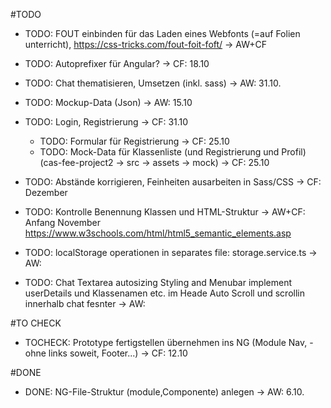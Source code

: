 #TODO
- TODO: FOUT einbinden für das Laden eines Webfonts (=auf Folien unterricht), https://css-tricks.com/fout-foit-foft/
-> AW+CF

- TODO: Autoprefixer für Angular?
-> CF: 18.10

- TODO: Chat thematisieren, Umsetzen (inkl. sass)
-> AW: 31.10.

- TODO: Mockup-Data (Json)
-> AW: 15.10

- TODO: Login, Registrierung
-> CF: 31.10
  - TODO: Formular für Registrierung
  -> CF: 25.10
  - TODO: Mock-Data für Klassenliste (und Registrierung und Profil)
  (cas-fee-project2 -> src -> assets -> mock)
    -> CF: 25.10

- TODO: Abstände korrigieren, Feinheiten ausarbeiten in Sass/CSS
-> CF: Dezember

- TODO: Kontrolle Benennung Klassen und HTML-Struktur
-> AW+CF: Anfang November
https://www.w3schools.com/html/html5_semantic_elements.asp

- TODO: localStorage operationen in separates file: storage.service.ts
-> AW:

- TODO:  Chat
    Textarea autosizing
    Styling and Menubar
    implement userDetails und Klassenamen  etc. im Heade
    Auto Scroll und scrollin innerhalb chat fesnter 
 -> AW:  

#TO CHECK
- TOCHECK: Prototype fertigstellen übernehmen ins NG (Module Nav, - ohne links soweit, Footer...)
-> CF: 12.10


#DONE
- DONE: NG-File-Struktur (module,Componente) anlegen
-> AW: 6.10.
